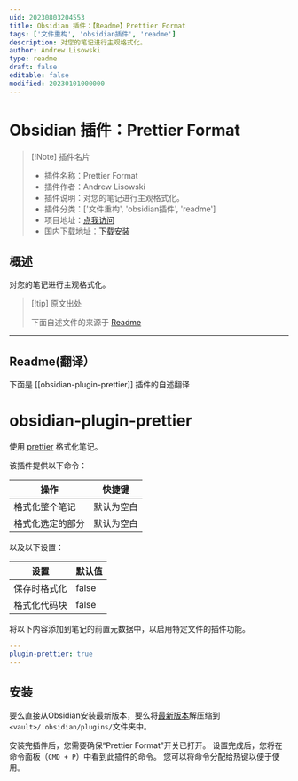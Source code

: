 ```yaml
---
uid: 20230803204553
title: Obsidian 插件：【Readme】Prettier Format
tags: ['文件重构', 'obsidian插件', 'readme']
description: 对您的笔记进行主观格式化。
author: Andrew Lisowski
type: readme
draft: false
editable: false
modified: 20230101000000
---
```


# Obsidian 插件：Prettier Format

> [!Note] 插件名片
> - 插件名称：Prettier Format
> - 插件作者：Andrew Lisowski
> - 插件说明：对您的笔记进行主观格式化。
> - 插件分类：['文件重构', 'obsidian插件', 'readme']
> - 项目地址：[点我访问](https://github.com/hipstersmoothie/obsidian-plugin-prettier)
> - 国内下载地址：[下载安装](https://pkmer.cn/products/plugin/pluginMarket/?obsidian-plugin-prettier)

## 概述

对您的笔记进行主观格式化。



> [!tip] 原文出处
> 
>下面自述文件的来源于 [Readme](https://ghproxy.net/https://raw.githubusercontent.com/hipstersmoothie/obsidian-plugin-prettier/main/README.md)
> 

---

## Readme(翻译）

下面是 [[obsidian-plugin-prettier]] 插件的自述翻译


# obsidian-plugin-prettier

使用 [prettier](https://prettier.io/) 格式化笔记。

该插件提供以下命令：

| 操作                           | 快捷键            |
| ----------------------------- | ---------------- |
| 格式化整个笔记                | 默认为空白       |
| 格式化选定的部分              | 默认为空白       |

以及以下设置：

| 设置             | 默认值  |
| ----------------- | ------- |
| 保存时格式化      | false   |
| 格式化代码块      | false   |

将以下内容添加到笔记的前置元数据中，以启用特定文件的插件功能。

```yaml
---
plugin-prettier: true
---

```

## 安装

要么直接从Obsidian安装最新版本，要么将[最新版本](https://github.com/hipstersmoothie/obsidian-plugin-prettier/releases/latest)解压缩到`<vault>/.obsidian/plugins/`文件夹中。

安装完插件后，您需要确保“Prettier Format”开关已打开。
设置完成后，您将在命令面板（`CMD + P`）中看到此插件的命令。
您可以将命令分配给热键以便于使用。



